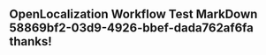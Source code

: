<properties
ms.topic="hero-topic"
ms.test1="hero-topic"
ms.test2="test"/>

## OpenLocalization Workflow Test MarkDown 58869bf2-03d9-4926-bbef-dada762af6fa thanks!

